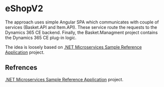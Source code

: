 # eShopV2

The approach uses simple Angular SPA which communicates with couple of services (Basket.API and Item.API). These service route the requests to the Dynamics 365 CE backend. Finally, the Basket.Managment project contains the Dynamics 365 CE plug-in logic.

The idea is loosely based on [.NET Microservices Sample Reference Application](https://github.com/dotnet-architecture/eShopOnContainers) project.

## Refrences
[.NET Microservices Sample Reference Application](https://github.com/dotnet-architecture/eShopOnContainers) project.
